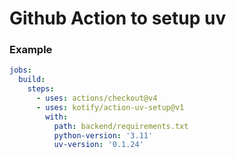 # Github Action to setup uv

### Example

```yaml
jobs:
  build:
    steps:
      - uses: actions/checkout@v4
      - uses: kotify/action-uv-setup@v1
        with:
          path: backend/requirements.txt
          python-version: '3.11'
          uv-version: '0.1.24'
```
